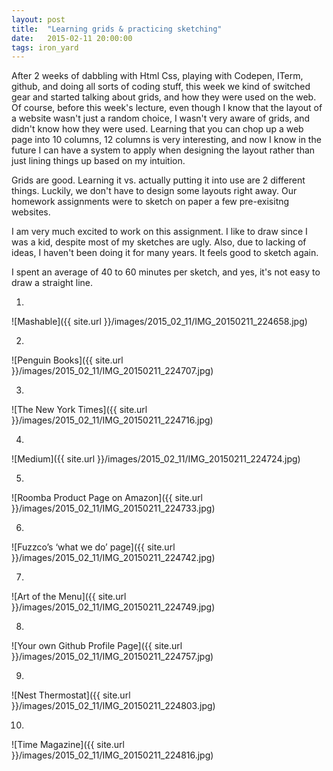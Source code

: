 ```yaml
---
layout: post
title:  "Learning grids & practicing sketching"
date:   2015-02-11 20:00:00
tags: iron_yard
---
```

After 2 weeks of dabbling with Html Css, playing with Codepen, ITerm, github, and doing all sorts of coding stuff, this week we kind of switched gear and started talking about grids, and how they were used on the web. Of course, before this week's lecture, even though I know that the layout of a website wasn't just a random choice, I wasn't very aware of grids, and didn't know how they were used. Learning that you can chop up a web page into 10 columns, 12 columns is very interesting, and now I know in the future I can have a system to apply when designing the layout rather than just lining things up based on my intuition. 

Grids are good. Learning it vs. actually putting it into use are 2 different things. Luckily, we don't have to design some layouts right away. Our homework assignments were to sketch on paper a few pre-exisitng websites. 

I am very much excited to work on this assignment. I like to draw since I was a kid, despite most of my sketches are ugly. Also, due to lacking of ideas, I haven't been doing it for many years. It feels good to sketch again. 

I spent an average of 40 to 60 minutes per sketch, and yes, it's not easy to draw a straight line. 


1. 

![Mashable]({{ site.url }}/images/2015_02_11/IMG_20150211_224658.jpg)  

2.

![Penguin Books]({{ site.url }}/images/2015_02_11/IMG_20150211_224707.jpg)  

3. 

![The New York Times]({{ site.url }}/images/2015_02_11/IMG_20150211_224716.jpg)  

4. 

![Medium]({{ site.url }}/images/2015_02_11/IMG_20150211_224724.jpg)  

5. 

![Roomba Product Page on Amazon]({{ site.url }}/images/2015_02_11/IMG_20150211_224733.jpg)  

6. 

![Fuzzco’s ‘what we do’ page]({{ site.url }}/images/2015_02_11/IMG_20150211_224742.jpg)  

7. 

![Art of the Menu]({{ site.url }}/images/2015_02_11/IMG_20150211_224749.jpg)  

8. 

![Your own Github Profile Page]({{ site.url }}/images/2015_02_11/IMG_20150211_224757.jpg)  

9. 

![Nest Thermostat]({{ site.url }}/images/2015_02_11/IMG_20150211_224803.jpg)  

10. 

![Time Magazine]({{ site.url }}/images/2015_02_11/IMG_20150211_224816.jpg)






